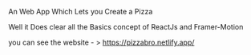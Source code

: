 An Web App Which Lets you Create a Pizza 

Well it Does clear all the Basics concept of ReactJs and Framer-Motion 

you can see the website - > https://pizzabro.netlify.app/
